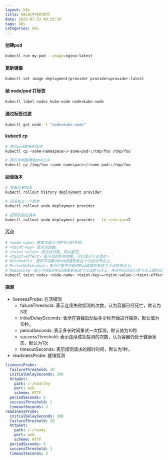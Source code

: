 ```yaml
---
layout: k8s
title: k8s记不住的命令
date: 2023-07-23 00:29:39
tags: k8s
categories: k8s
---
```


#### 创建pod
```sh
kubectl run my-pod --image=nginx:latest
```
#### 更新镜像
```sh
kubectl set image deployment/provider provider=provider:latest
```

#### 给 node/pod 打标签
```sh
kubectl label nodes kube-node node=kube-node
```

#### 通过标签过滤
```sh
kubectl get node -l "node=kube-node"
```

#### kubectl cp
```sh
# 拷贝pod数据到本地
kubectl cp <some-namespace>/<some-pod>:/tmp/foo /tmp/foo

# 拷贝本地数据到pod之中
kubectl cp /tmp/foo <some-namespace>/<some-pod>:/tmp/foo
```

#### 回滚版本
```sh
# 查看历史版本
kubectl rollout history deployment provider

# 回滚到上一个版本
kubectl rollout undo deployment provider

# 回滚到指定版本
kubectl rollout undo deployment provider --to-revision=2
```

#### 污点
```sh
# <node-name> 是要添加污点的节点的名称。
# <taint-key> 是污点的键。
# <taint-value> 是污点的值，可以留空。
# <taint-effect> 是污点的影响效果，可以是以下选项之一：
# NoSchedule：表示不将新的Pod调度到有这个污点的节点上。
# PreferNoSchedule：表示尽量不将新的Pod调度到有这个污点的节点上。
# NoExecute：表示不将新的Pod调度到有这个污点的节点上，并且将已经运行在节点上的Pod驱逐出节点（如果它们不匹配Pod的容忍度）。
kubectl taint nodes <node-name> <taint-key>=<taint-value>:<taint-effect>
```

#### 探测
* livenessProbe: 存活探测
    * failureThreshold: 表示连续失败探测的次数，认为容器已经死亡，默认为3次
    * initialDelaySeconds: 表示在容器启动后多少秒开始进行探测，默认值为10秒。
    * periodSeconds: 表示多长时间重试一次探测，默认值为10秒
    * successThreshold: 表示连续成功探测的次数，认为容器仍处于健康状态，默认为1次
    * timeoutSeconds: 表示探测请求的超时时间，默认为1秒。
* readinessProbe: 就绪探测
```yaml
livenessProbe:
  failureThreshold: 10
  initialDelaySeconds: 300
  httpGet:
    path: /-/healthy
    port: web
    scheme: HTTP
  periodSeconds: 5
  successThreshold: 1
  timeoutSeconds: 3
readinessProbe:
  initialDelaySeconds: 300
  failureThreshold: 20
  httpGet:
    path: /-/ready
    port: web
    scheme: HTTP
  periodSeconds: 5
  successThreshold: 1
  timeoutSeconds: 3
```
